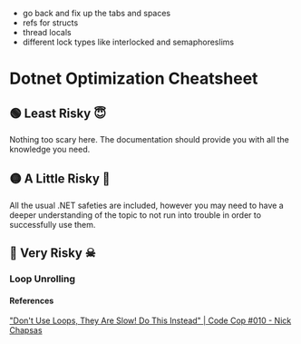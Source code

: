 - go back and fix up the tabs and spaces
- refs for structs
- thread locals
- different lock types like interlocked and semaphoreslims

# Dotnet Optimization Cheatsheet


## 🟢 Least Risky 😇
Nothing too scary here. The documentation should provide you with all the knowledge you need.


## 🟡 A Little Risky 🤔
All the usual .NET safeties are included, however you may need to have a deeper understanding of the topic to not run into trouble in order to successfully use them.


## 🔴 Very Risky ☠


### Loop Unrolling

#### References
["Don't Use Loops, They Are Slow! Do This Instead" | Code Cop #010 - Nick Chapsas](https://www.youtube.com/watch?v=tllygkj0czw)

